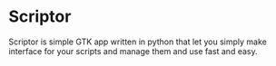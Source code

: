 Scriptor
========

Scriptor is simple GTK app written in python that let you simply make interface for your scripts and manage them and use fast and easy.
